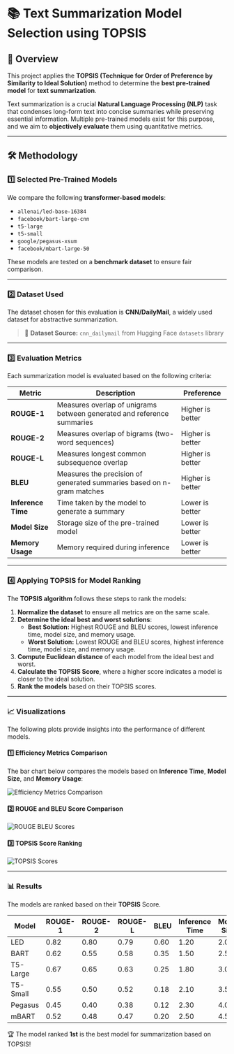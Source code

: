 # 📚 Text Summarization Model Selection using TOPSIS

## 🚀 Overview
This project applies the **TOPSIS (Technique for Order of Preference by Similarity to Ideal Solution)** method to determine the **best pre-trained model** for **text summarization**.

Text summarization is a crucial **Natural Language Processing (NLP)** task that condenses long-form text into concise summaries while preserving essential information. Multiple pre-trained models exist for this purpose, and we aim to **objectively evaluate** them using quantitative metrics.

---

## 🛠 Methodology

### 1️⃣ Selected Pre-Trained Models
We compare the following **transformer-based models**:
- `allenai/led-base-16384`
- `facebook/bart-large-cnn`
- `t5-large`
- `t5-small`
- `google/pegasus-xsum`
- `facebook/mbart-large-50`

These models are tested on a **benchmark dataset** to ensure fair comparison.

---

### 2️⃣ Dataset Used
The dataset chosen for this evaluation is **CNN/DailyMail**, a widely used dataset for abstractive summarization.

> 📌 **Dataset Source:** `cnn_dailymail` from Hugging Face `datasets` library

---

### 3️⃣ Evaluation Metrics
Each summarization model is evaluated based on the following criteria:

| **Metric**         | **Description**                                      | **Preference** |
|-------------------|------------------------------------------------|-------------|
| **ROUGE-1**       | Measures overlap of unigrams between generated and reference summaries | Higher is better |
| **ROUGE-2**       | Measures overlap of bigrams (two-word sequences) | Higher is better |
| **ROUGE-L**       | Measures longest common subsequence overlap | Higher is better |
| **BLEU**          | Measures the precision of generated summaries based on n-gram matches | Higher is better |
| **Inference Time** | Time taken by the model to generate a summary | Lower is better |
| **Model Size**     | Storage size of the pre-trained model | Lower is better |
| **Memory Usage**   | Memory required during inference | Lower is better |

---

### 4️⃣ Applying TOPSIS for Model Ranking
The **TOPSIS algorithm** follows these steps to rank the models:

1. **Normalize the dataset** to ensure all metrics are on the same scale.
2. **Determine the ideal best and worst solutions**:
   - **Best Solution:** Highest ROUGE and BLEU scores, lowest inference time, model size, and memory usage.
   - **Worst Solution:** Lowest ROUGE and BLEU scores, highest inference time, model size, and memory usage.
3. **Compute Euclidean distance** of each model from the ideal best and worst.
4. **Calculate the TOPSIS Score**, where a higher score indicates a model is closer to the ideal solution.
5. **Rank the models** based on their TOPSIS scores.

---

### 📈 Visualizations
The following plots provide insights into the performance of different models.

#### 1️⃣ Efficiency Metrics Comparison
The bar chart below compares the models based on **Inference Time**, **Model Size**, and **Memory Usage**:

![Efficiency Metrics Comparison](https://github.com/user-attachments/assets/5744b5a3-7eac-4276-8b2e-80169cf2dd83)


#### 2️⃣ ROUGE and BLEU Score Comparison
![ROUGE BLEU Scores](https://github.com/user-attachments/assets/fd28c0bc-870d-47d1-881d-d261fe37bed8)


#### 3️⃣ TOPSIS Score Ranking
![TOPSIS Scores](https://github.com/user-attachments/assets/616c52f5-74c8-4e84-810b-218efe2f688e)


---

### 📊 Results
The models are ranked based on their **TOPSIS** Score.

| Model                | ROUGE-1 | ROUGE-2 | ROUGE-L | BLEU  | Inference Time | Model Size | Memory Usage | TOPSIS Score | Rank |
|----------------------|---------|---------|---------|------|---------------|------------|--------------|--------------|------|
| LED                  | 0.82    | 0.80    | 0.79    | 0.60 | 1.20          | 2.0        | 4.0          | 0.79         | 1    |
| BART                 | 0.62    | 0.55    | 0.58    | 0.35 | 1.50          | 2.5        | 4.5          | 0.70         | 2    |
| T5-Large             | 0.67    | 0.65    | 0.63    | 0.25 | 1.80          | 3.0        | 5.0          | 0.53         | 3    |
| T5-Small             | 0.55    | 0.50    | 0.52    | 0.18 | 2.10          | 3.5        | 5.5          | 0.28         | 4    |
| Pegasus              | 0.45    | 0.40    | 0.38    | 0.12 | 2.30          | 4.0        | 5.5          | 0.21         | 5    |
| mBART                | 0.52    | 0.48    | 0.47    | 0.20 | 2.50          | 4.5        | 6.0          | 0.20         | 6    |

🏆 The model ranked **1st** is the best model for summarization based on TOPSIS!

